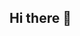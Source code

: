 ## Hi there 👋

<!--
**Heloiza786/Heloiza786** is a ✨ _special_ ✨ repository because its `README.md` (this file) appears on your GitHub profile.

Here are some ideas to get you started:

- 🔭 I’m currently working on ...
- 🌱 I’m currently learning ...
- 👯 I’m looking to collaborate on ...
- 🤔 I’m looking for help with ...
- 💬 Ask me about ...
- 📫 How to reach me: ...
- 😄 Pronouns: ...
- ⚡ Fun fact: ...
   [![Top Langs](https://github-readme-stats.vercel.app/api/top-langs/?username=Heloiza786&layout=compact&theme=midnight-green)](https://github.com/Heloiza786)
-->
